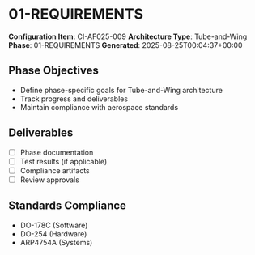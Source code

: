 # 01-REQUIREMENTS

**Configuration Item**: CI-AF025-009
**Architecture Type**: Tube-and-Wing
**Phase**: 01-REQUIREMENTS
**Generated**: 2025-08-25T00:04:37+00:00

## Phase Objectives
- Define phase-specific goals for Tube-and-Wing architecture
- Track progress and deliverables
- Maintain compliance with aerospace standards

## Deliverables
- [ ] Phase documentation
- [ ] Test results (if applicable)
- [ ] Compliance artifacts
- [ ] Review approvals

## Standards Compliance
- DO-178C (Software)
- DO-254 (Hardware)
- ARP4754A (Systems)
